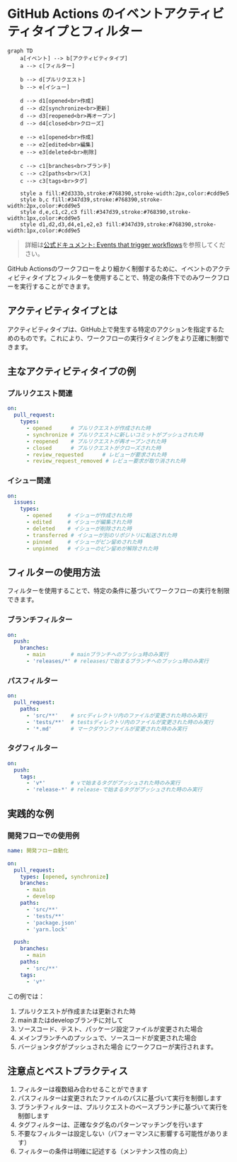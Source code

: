 # GitHub Actions のイベントアクティビティタイプとフィルター

```mermaid
graph TD
    a[イベント] --> b[アクティビティタイプ]
    a --> c[フィルター]
    
    b --> d[プルリクエスト]
    b --> e[イシュー]
    
    d --> d1[opened<br>作成]
    d --> d2[synchronize<br>更新]
    d --> d3[reopened<br>再オープン]
    d --> d4[closed<br>クローズ]
    
    e --> e1[opened<br>作成]
    e --> e2[edited<br>編集]
    e --> e3[deleted<br>削除]
    
    c --> c1[branches<br>ブランチ]
    c --> c2[paths<br>パス]
    c --> c3[tags<br>タグ]
    
    style a fill:#2d333b,stroke:#768390,stroke-width:2px,color:#cdd9e5
    style b,c fill:#347d39,stroke:#768390,stroke-width:2px,color:#cdd9e5
    style d,e,c1,c2,c3 fill:#347d39,stroke:#768390,stroke-width:1px,color:#cdd9e5
    style d1,d2,d3,d4,e1,e2,e3 fill:#347d39,stroke:#768390,stroke-width:1px,color:#cdd9e5
```

> 詳細は[公式ドキュメント: Events that trigger workflows](https://docs.github.com/en/actions/using-workflows/events-that-trigger-workflows)を参照してください。

GitHub Actionsのワークフローをより細かく制御するために、イベントのアクティビティタイプとフィルターを使用することで、特定の条件下でのみワークフローを実行することができます。

## アクティビティタイプとは

アクティビティタイプは、GitHub上で発生する特定のアクションを指定するためのものです。これにより、ワークフローの実行タイミングをより正確に制御できます。

## 主なアクティビティタイプの例

### プルリクエスト関連
```yaml
on:
  pull_request:
    types:
      - opened      # プルリクエストが作成された時
      - synchronize # プルリクエストに新しいコミットがプッシュされた時
      - reopened    # プルリクエストが再オープンされた時
      - closed      # プルリクエストがクローズされた時
      - review_requested      # レビューが要求された時
      - review_request_removed # レビュー要求が取り消された時
```

### イシュー関連
```yaml
on:
  issues:
    types:
      - opened     # イシューが作成された時
      - edited     # イシューが編集された時
      - deleted    # イシューが削除された時
      - transferred # イシューが別のリポジトリに転送された時
      - pinned     # イシューがピン留めされた時
      - unpinned   # イシューのピン留めが解除された時
```

## フィルターの使用方法

フィルターを使用することで、特定の条件に基づいてワークフローの実行を制限できます。

### ブランチフィルター
```yaml
on:
  push:
    branches:
      - main        # mainブランチへのプッシュ時のみ実行
      - 'releases/*' # releases/で始まるブランチへのプッシュ時のみ実行
```

### パスフィルター
```yaml
on:
  pull_request:
    paths:
      - 'src/**'    # srcディレクトリ内のファイルが変更された時のみ実行
      - 'tests/**'  # testsディレクトリ内のファイルが変更された時のみ実行
      - '*.md'      # マークダウンファイルが変更された時のみ実行
```

### タグフィルター
```yaml
on:
  push:
    tags:
      - 'v*'        # vで始まるタグがプッシュされた時のみ実行
      - 'release-*' # release-で始まるタグがプッシュされた時のみ実行
```

## 実践的な例

### 開発フローでの使用例
```yaml
name: 開発フロー自動化

on:
  pull_request:
    types: [opened, synchronize]
    branches:
      - main
      - develop
    paths:
      - 'src/**'
      - 'tests/**'
      - 'package.json'
      - 'yarn.lock'

  push:
    branches:
      - main
    paths:
      - 'src/**'
    tags:
      - 'v*'
```

この例では：
1. プルリクエストが作成または更新された時
2. mainまたはdevelopブランチに対して
3. ソースコード、テスト、パッケージ設定ファイルが変更された場合
4. メインブランチへのプッシュで、ソースコードが変更された場合
5. バージョンタグがプッシュされた場合
にワークフローが実行されます。

## 注意点とベストプラクティス

1. フィルターは複数組み合わせることができます
2. パスフィルターは変更されたファイルのパスに基づいて実行を制御します
3. ブランチフィルターは、プルリクエストのベースブランチに基づいて実行を制御します
4. タグフィルターは、正確なタグ名のパターンマッチングを行います
5. 不要なフィルターは設定しない（パフォーマンスに影響する可能性があります）
6. フィルターの条件は明確に記述する（メンテナンス性の向上）
